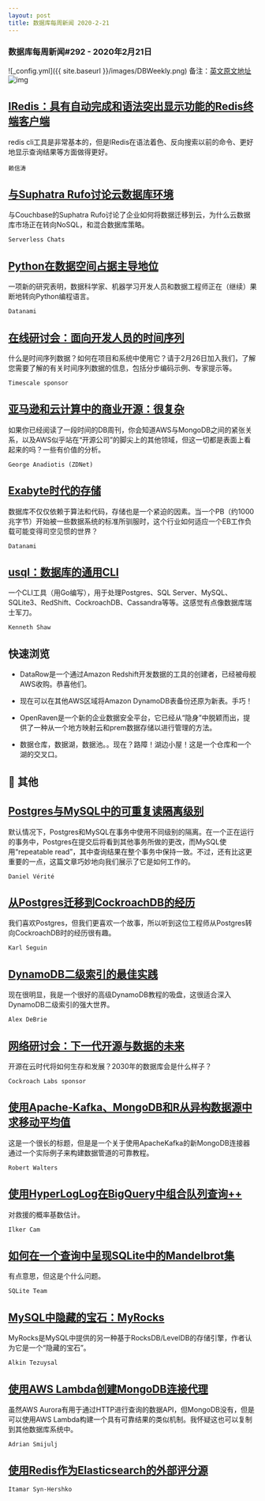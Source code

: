 ```yaml
---
layout: post
title: 数据库每周新闻 2020-2-21
---
```

### 数据库每周新闻#292 - 2020年2月21日
![_config.yml]({{ site.baseurl }}/images/DBWeekly.png)
备注：[英文原文地址](https://dbweekly.com/issues/292)
![img](https://res.cloudinary.com/cpress/image/upload/w_1280,e_sharpen:60/yopw6ktkiwq8jt15rylc.jpg)


## [IRedis：具有自动完成和语法突出显示功能的Redis终端客户端](https://dbweekly.com/link/84330/web)
redis cli工具是非常基本的，但是IRedis在语法着色、反向搜索以前的命令、更好地显示查询结果等方面做得更好。

`赖信涛`


## [与Suphatra Rufo讨论云数据库环境](https://dbweekly.com/link/84331/web)
与Couchbase的Suphatra Rufo讨论了企业如何将数据迁移到云，为什么云数据库市场正在转向NoSQL，和混合数据库策略。

`Serverless Chats`


## [Python在数据空间占据主导地位](https://dbweekly.com/link/84332/web)
一项新的研究表明，数据科学家、机器学习开发人员和数据工程师正在（继续）果断地转向Python编程语言。

`Datanami`


## [在线研讨会：面向开发人员的时间序列](https://dbweekly.com/link/84333/web)
什么是时间序列数据？如何在项目和系统中使用它？请于2月26日加入我们，了解您需要了解的有关时间序列数据的信息，包括分步编码示例、专家提示等。

`Timescale sponsor`


## [亚马逊和云计算中的商业开源：很复杂](https://dbweekly.com/link/84334/web)
如果你已经阅读了一段时间的DB周刊，你会知道AWS与MongoDB之间的紧张关系，以及AWS似乎站在“开源公司”的脚尖上的其他领域，但这一切都是表面上看起来的吗？一些有价值的分析。

`George Anadiotis (ZDNet)`


## [Exabyte时代的存储](https://dbweekly.com/link/84336/web)
数据库不仅仅依赖于算法和代码，存储也是一个紧迫的因素。当一个PB（约1000兆字节）开始被一些数据系统的标准所驯服时，这个行业如何适应一个EB工作负载可能变得司空见惯的世界？

`Datanami`


## [usql：数据库的通用CLI](https://dbweekly.com/link/84337/web)
一个CLI工具（用Go编写），用于处理Postgres、SQL Server、MySQL、SQLite3、RedShift、CockroachDB、Cassandra等等。这感觉有点像数据库瑞士军刀。

`Kenneth Shaw`
## 快速浏览


- DataRow是一个通过Amazon Redshift开发数据的工具的创建者，已经被母舰AWS收购。恭喜他们。


- 现在可以在其他AWS区域将Amazon DynamoDB表备份还原为新表。手巧！


- OpenRaven是一个新的企业数据安全平台，它已经从“隐身”中脱颖而出，提供了一种从一个地方映射云和prem数据存储以进行管理的方法。


- 数据仓库，数据湖，数据池。。现在？路障！湖边小屋！这是一个仓库和一个湖的交叉口。
## 📒 其他


## [Postgres与MySQL中的可重复读隔离级别](https://dbweekly.com/link/84343/web)
默认情况下，Postgres和MySQL在事务中使用不同级别的隔离。在一个正在运行的事务中，Postgres在提交后将看到其他事务所做的更改，而MySQL使用“repeatable read”，其中查询结果在整个事务中保持一致。不过，还有比这更重要的一点，这篇文章巧妙地向我们展示了它是如何工作的。

`Daniel Vérité`




## [从Postgres迁移到CockroachDB的经历](https://dbweekly.com/link/84344/web)
我们喜欢Postgres，但我们更喜欢一个故事，所以听到这位工程师从Postgres转向CockroachDB时的经历很有趣。

`Karl Seguin`




## [DynamoDB二级索引的最佳实践](https://dbweekly.com/link/84345/web)
现在很明显，我是一个很好的高级DynamoDB教程的吸盘，这很适合深入DynamoDB二级索引的强大世界。

`Alex DeBrie`




## [网络研讨会：下一代开源与数据的未来](https://dbweekly.com/link/84346/web)
开源在云时代将如何生存和发展？2030年的数据库会是什么样子？

`Cockroach Labs sponsor`




## [使用Apache-Kafka、MongoDB和R从异构数据源中求移动平均值](https://dbweekly.com/link/84347/web)
这是一个很长的标题，但是是一个关于使用ApacheKafka的新MongoDB连接器通过一个实际例子来构建数据管道的可靠教程。

`Robert Walters`




## [使用HyperLogLog在BigQuery中组合队列查询++](https://dbweekly.com/link/84348/web)
对救援的概率基数估计。

`Ilker Cam`




## [如何在一个查询中呈现SQLite中的Mandelbrot集](https://dbweekly.com/link/84349/web)
有点意思，但这是个什么问题。

`SQLite Team`




## [MySQL中隐藏的宝石：MyRocks](https://dbweekly.com/link/84350/web)
MyRocks是MySQL中提供的另一种基于RocksDB/LevelDB的存储引擎，作者认为它是一个“隐藏的宝石”。

`Alkin Tezuysal`




## [使用AWS Lambda创建MongoDB连接代理](https://dbweekly.com/link/84351/web)
虽然AWS Aurora有用于通过HTTP进行查询的数据API，但MongoDB没有，但是可以使用AWS Lambda构建一个具有可靠结果的类似机制。我怀疑这也可以复制到其他数据库系统中。

`Adrian Smijulj`




## [使用Redis作为Elasticsearch的外部评分源](https://dbweekly.com/link/84353/web)

`Itamar Syn-Hershko`


